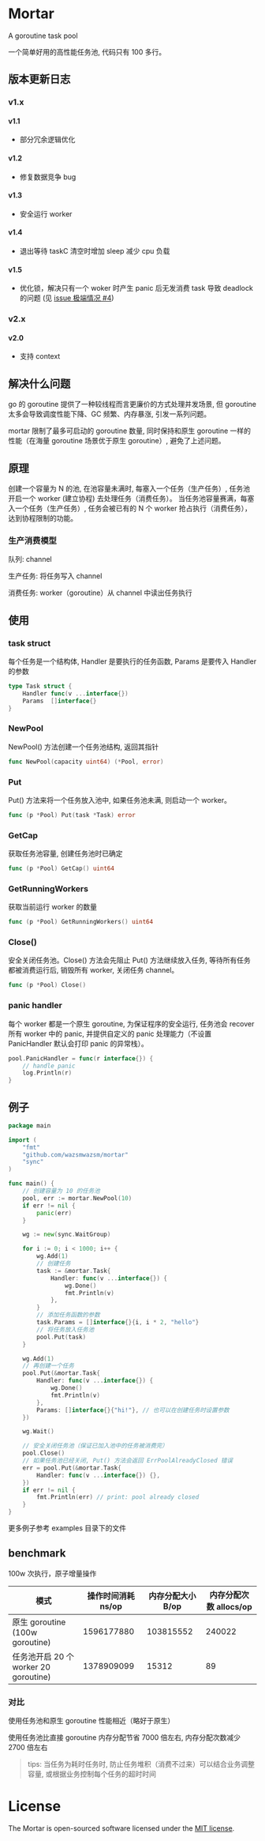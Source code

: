 # Mortar
A goroutine task pool

一个简单好用的高性能任务池, 代码只有 100 多行。

## 版本更新日志

### v1.x
#### v1.1
- 部分冗余逻辑优化
#### v1.2
- 修复数据竞争 bug
#### v1.3
- 安全运行 worker
#### v1.4
- 退出等待 taskC 清空时增加 sleep 减少 cpu 负载
#### v1.5
- 优化锁，解决只有一个 woker 时产生 panic 后无发消费 task 导致 deadlock 的问题 (见 [issue 极端情况 #4](https://github.com/wazsmwazsm/mortar/issues/4))

### v2.x
#### v2.0
- 支持 context

## 解决什么问题

go 的 goroutine 提供了一种较线程而言更廉价的方式处理并发场景, 但 goroutine 太多会导致调度性能下降、GC 频繁、内存暴涨, 引发一系列问题。

mortar 限制了最多可启动的 goroutine 数量, 同时保持和原生 goroutine 一样的性能（在海量 goroutine 场景优于原生 goroutine）, 避免了上述问题。

## 原理

创建一个容量为 N 的池, 在池容量未满时, 每塞入一个任务（生产任务）, 任务池开启一个 worker (建立协程) 去处理任务（消费任务）。
当任务池容量赛满，每塞入一个任务（生产任务）, 任务会被已有的 N 个 worker 抢占执行（消费任务），达到协程限制的功能。

### 生产消费模型

队列: channel

生产任务: 将任务写入 channel

消费任务: worker（goroutine）从 channel 中读出任务执行

## 使用

### task struct

每个任务是一个结构体, Handler 是要执行的任务函数, Params 是要传入 Handler 的参数

```go
type Task struct {
	Handler func(v ...interface{})
	Params  []interface{}
}
```

### NewPool

NewPool() 方法创建一个任务池结构, 返回其指针

```go
func NewPool(capacity uint64) (*Pool, error)
```

### Put

Put() 方法来将一个任务放入池中, 如果任务池未满, 则启动一个 worker。

```go
func (p *Pool) Put(task *Task) error 
```

### GetCap

获取任务池容量, 创建任务池时已确定
```go
func (p *Pool) GetCap() uint64
```

### GetRunningWorkers

获取当前运行 worker 的数量
```go
func (p *Pool) GetRunningWorkers() uint64 
```

### Close()

安全关闭任务池。Close() 方法会先阻止 Put() 方法继续放入任务, 等待所有任务都被消费运行后, 销毁所有 worker, 关闭任务 channel。
```go
func (p *Pool) Close() 
```

### panic handler

每个 worker 都是一个原生 goroutine, 为保证程序的安全运行, 任务池会 recover 所有 worker 中的 panic, 并提供自定义的 panic 处理能力（不设置 PanicHandler 默认会打印 panic 的异常栈）。

```go
pool.PanicHandler = func(r interface{}) {
	// handle panic
	log.Println(r) 
}
```

## 例子

```go
package main

import (
	"fmt"
	"github.com/wazsmwazsm/mortar"
	"sync"
)

func main() {
	// 创建容量为 10 的任务池
	pool, err := mortar.NewPool(10)
	if err != nil {
		panic(err)
	}

	wg := new(sync.WaitGroup)

	for i := 0; i < 1000; i++ {
		wg.Add(1)
		// 创建任务
		task := &mortar.Task{
			Handler: func(v ...interface{}) {
				wg.Done()
				fmt.Println(v)
			},
		}
		// 添加任务函数的参数
		task.Params = []interface{}{i, i * 2, "hello"}
		// 将任务放入任务池
		pool.Put(task)
	}

	wg.Add(1)
	// 再创建一个任务
	pool.Put(&mortar.Task{
		Handler: func(v ...interface{}) {
			wg.Done()
			fmt.Println(v)
		},
		Params: []interface{}{"hi!"}, // 也可以在创建任务时设置参数
	})

	wg.Wait()

	// 安全关闭任务池（保证已加入池中的任务被消费完）
	pool.Close()
	// 如果任务池已经关闭, Put() 方法会返回 ErrPoolAlreadyClosed 错误
	err = pool.Put(&mortar.Task{
		Handler: func(v ...interface{}) {},
	})
	if err != nil {
		fmt.Println(err) // print: pool already closed
	}
}

```

更多例子参考 examples 目录下的文件


## benchmark

100w 次执行，原子增量操作

模式 | 操作时间消耗 ns/op | 内存分配大小 B/op | 内存分配次数 allocs/op
-|-|-|-
原生 goroutine (100w goroutine) |	1596177880  |	103815552 	|  240022  
任务池开启 20 个 worker 20 goroutine) | 1378909099 	  | 15312 	  |    89 

### 对比

使用任务池和原生 goroutine 性能相近（略好于原生）

使用任务池比直接 goroutine 内存分配节省 7000 倍左右, 内存分配次数减少 2700 倍左右

> tips: 当任务为耗时任务时, 防止任务堆积（消费不过来）可以结合业务调整容量, 或根据业务控制每个任务的超时时间

# License

The Mortar is open-sourced software licensed under the [MIT license](http://opensource.org/licenses/MIT).
